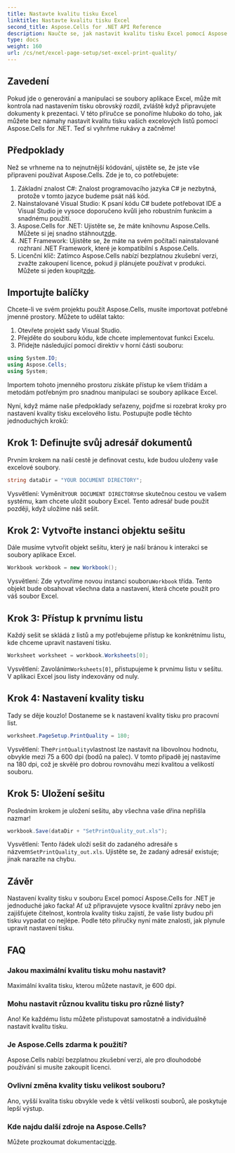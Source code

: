 ```yaml
---
title: Nastavte kvalitu tisku Excel
linktitle: Nastavte kvalitu tisku Excel
second_title: Aspose.Cells for .NET API Reference
description: Naučte se, jak nastavit kvalitu tisku Excel pomocí Aspose.Cells for .NET, pomocí našeho podrobného průvodce. Jednoduché kódovací techniky pro lepší výsledky tisku.
type: docs
weight: 160
url: /cs/net/excel-page-setup/set-excel-print-quality/
---
```

## Zavedení

Pokud jde o generování a manipulaci se soubory aplikace Excel, může mít kontrola nad nastavením tisku obrovský rozdíl, zvláště když připravujete dokumenty k prezentaci. V této příručce se ponoříme hluboko do toho, jak můžete bez námahy nastavit kvalitu tisku vašich excelových listů pomocí Aspose.Cells for .NET. Teď si vyhrňme rukávy a začněme!

## Předpoklady

Než se vrhneme na to nejnutnější kódování, ujistěte se, že jste vše připraveni používat Aspose.Cells. Zde je to, co potřebujete:

1. Základní znalost C#: Znalost programovacího jazyka C# je nezbytná, protože v tomto jazyce budeme psát náš kód.
2. Nainstalované Visual Studio: K psaní kódu C# budete potřebovat IDE a Visual Studio je vysoce doporučeno kvůli jeho robustním funkcím a snadnému použití.
3. Aspose.Cells for .NET: Ujistěte se, že máte knihovnu Aspose.Cells. Můžete si jej snadno stáhnout[zde](https://releases.aspose.com/cells/net/).
4. .NET Framework: Ujistěte se, že máte na svém počítači nainstalované rozhraní .NET Framework, které je kompatibilní s Aspose.Cells.
5.  Licenční klíč: Zatímco Aspose.Cells nabízí bezplatnou zkušební verzi, zvažte zakoupení licence, pokud ji plánujete používat v produkci. Můžete si jeden koupit[zde](https://purchase.aspose.com/buy).

## Importujte balíčky

Chcete-li ve svém projektu použít Aspose.Cells, musíte importovat potřebné jmenné prostory. Můžete to udělat takto:

1. Otevřete projekt sady Visual Studio.
2. Přejděte do souboru kódu, kde chcete implementovat funkci Excelu.
3. Přidejte následující pomocí direktiv v horní části souboru:

```csharp
using System.IO;
using Aspose.Cells;
using System;
```

Importem tohoto jmenného prostoru získáte přístup ke všem třídám a metodám potřebným pro snadnou manipulaci se soubory aplikace Excel.

Nyní, když máme naše předpoklady seřazeny, pojďme si rozebrat kroky pro nastavení kvality tisku excelového listu. Postupujte podle těchto jednoduchých kroků:

## Krok 1: Definujte svůj adresář dokumentů

Prvním krokem na naší cestě je definovat cestu, kde budou uloženy vaše excelové soubory. 

```csharp
string dataDir = "YOUR DOCUMENT DIRECTORY";
```

 Vysvětlení: Vyměnit`YOUR DOCUMENT DIRECTORY`se skutečnou cestou ve vašem systému, kam chcete uložit soubory Excel. Tento adresář bude použit později, když uložíme náš sešit.

## Krok 2: Vytvořte instanci objektu sešitu

Dále musíme vytvořit objekt sešitu, který je naší bránou k interakci se soubory aplikace Excel.

```csharp
Workbook workbook = new Workbook();
```

 Vysvětlení: Zde vytvoříme novou instanci souboru`Workbook` třída. Tento objekt bude obsahovat všechna data a nastavení, která chcete použít pro váš soubor Excel.

## Krok 3: Přístup k prvnímu listu

Každý sešit se skládá z listů a my potřebujeme přístup ke konkrétnímu listu, kde chceme upravit nastavení tisku.

```csharp
Worksheet worksheet = workbook.Worksheets[0];
```

 Vysvětlení: Zavoláním`Worksheets[0]`, přistupujeme k prvnímu listu v sešitu. V aplikaci Excel jsou listy indexovány od nuly.

## Krok 4: Nastavení kvality tisku

Tady se děje kouzlo! Dostaneme se k nastavení kvality tisku pro pracovní list.

```csharp
worksheet.PageSetup.PrintQuality = 180;
```

 Vysvětlení: The`PrintQuality`vlastnost lze nastavit na libovolnou hodnotu, obvykle mezi 75 a 600 dpi (bodů na palec). V tomto případě jej nastavíme na 180 dpi, což je skvělé pro dobrou rovnováhu mezi kvalitou a velikostí souboru.

## Krok 5: Uložení sešitu

Posledním krokem je uložení sešitu, aby všechna vaše dřina nepřišla nazmar!

```csharp
workbook.Save(dataDir + "SetPrintQuality_out.xls");
```

 Vysvětlení: Tento řádek uloží sešit do zadaného adresáře s názvem`SetPrintQuality_out.xls`. Ujistěte se, že zadaný adresář existuje; jinak narazíte na chybu.

## Závěr

Nastavení kvality tisku v souboru Excel pomocí Aspose.Cells for .NET je jednoduché jako facka! Ať už připravujete vysoce kvalitní zprávy nebo jen zajišťujete čitelnost, kontrola kvality tisku zajistí, že vaše listy budou při tisku vypadat co nejlépe. Podle této příručky nyní máte znalosti, jak plynule upravit nastavení tisku.

## FAQ

### Jakou maximální kvalitu tisku mohu nastavit?  
Maximální kvalita tisku, kterou můžete nastavit, je 600 dpi.

### Mohu nastavit různou kvalitu tisku pro různé listy?  
Ano! Ke každému listu můžete přistupovat samostatně a individuálně nastavit kvalitu tisku.

### Je Aspose.Cells zdarma k použití?  
Aspose.Cells nabízí bezplatnou zkušební verzi, ale pro dlouhodobé používání si musíte zakoupit licenci.

### Ovlivní změna kvality tisku velikost souboru?  
Ano, vyšší kvalita tisku obvykle vede k větší velikosti souborů, ale poskytuje lepší výstup.

### Kde najdu další zdroje na Aspose.Cells?  
 Můžete prozkoumat dokumentaci[zde](https://reference.aspose.com/cells/net/).